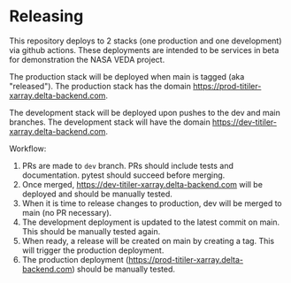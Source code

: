 # Releasing

This repository deploys to 2 stacks (one production and one development) via github actions. These deployments are intended to be services in beta for demonstration the NASA VEDA project.

The production stack will be deployed when main is tagged (aka "released"). The production stack has the domain https://prod-titiler-xarray.delta-backend.com.

The development stack will be deployed upon pushes to the dev and main branches. The development stack will have the domain https://dev-titiler-xarray.delta-backend.com.

Workflow:

1. PRs are made to `dev` branch. PRs should include tests and documentation. pytest should succeed before merging.
2. Once merged, https://dev-titiler-xarray.delta-backend.com will be deployed and should be manually tested.
3. When it is time to release changes to production, dev will be merged to main (no PR necessary).
4. The development deployment is updated to the latest commit on main. This should be manually tested again.
5. When ready, a release will be created on main by creating a tag. This will trigger the production deployment.
6. The production deployment (https://prod-titiler-xarray.delta-backend.com) should be manually tested.
